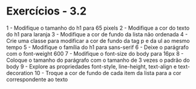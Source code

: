 # Exercícios - 3.2

1 - Modifique o tamanho do h1 para 65 pixels
2 - Modifique a cor do texto do h1 para laranja
3 - Modifique a cor de fundo da lista não ordenada
4 - Crie uma classe para modificar a cor de fundo da tag p e da ul ao mesmo tempo
5 - Modifique o família do h1 para sans-serif
6 - Deixe o parágrafo com o font-weight 600
7 - Modifique o font-size do body para 16px
8 - Coloque o tamanho do parágrafo com o tamanho de 3 vezes o padrão do body
9 - Explore as propriedades font-style, line-height, text-align e text-decoration
10 - Troque a cor de fundo de cada item da lista para a cor correspondente ao texto